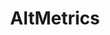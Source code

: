 ---
layout: default
cost: Altmetrics provides free access to the Altmetric Details Page API for noncommercial,
  academic research purposes.
description: Tracks a combination of public policy documents, wikipedia, open syllabi,
  social media and mainstream media to provide enhanced measures of academic impact.
last_edit: Mon, 19 Jun 2023 14:24:13 GMT
location: https://www.altmetric.com/
shortname: altmetrics
tags:
- research metrics
title: AltMetrics
uuid: ca5d2a02-2082-4b13-bbb7-765a67c5f00b
---